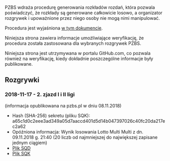 PZBS wdraża procedurę generowania rozkładów rozdań, która pozwala poświadczyć, że rozkłady są generowane całkowicie losowo, a organizator rozgrywek i upoważnione przez niego osoby nie mogą nimi manipulować.

Procedura jest wyjaśniona [w tym dokumencie](http://www.pzbs.pl/sedziowie/inne/procedura-generowania.pdf).

Niniejsza strona zawiera informacje umożliwiające weryfikację, że procedura została zastosowana dla wybranych rozgrywek PZBS.

Niniejsza strona jest utrzymywana w portalu GitHub.com, co pozwala również na weryfikację, kiedy dokładnie poszczególne informacje były publikowane.

## Rozgrywki

### 2018-11-17 - 2. zjazd I i II ligi

(informacja opublikowana na pzbs.pl w dniu 08.11.2018)

* Hash (SHA-256) sekretu (pliku SQK): a65c1d0c2eee3ad349a05d7aaccd401d5d14b047397026c40fc20da217ec2a62
* Opóźniona informacja: Wynik losowania Lotto Multi Multi z dn. 09.11.2018 g. 21:40 (20 liczb od najmniejszej do największej zapisane jednym ciągiem)
* [Plik SQD](data/2018-11-17_1_2_liga.sqd)
* [Plik SQK](data/2018-11-17_1_2_liga.sqk)


